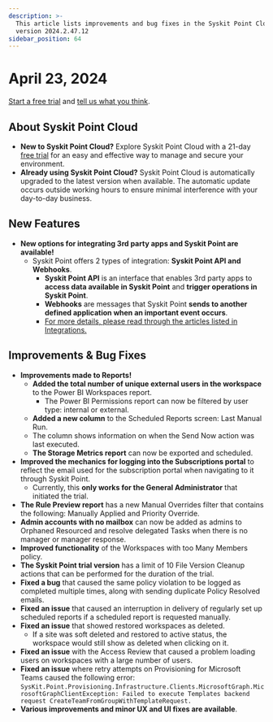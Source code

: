 ```yaml
---
description: >-
  This article lists improvements and bug fixes in the Syskit Point Cloud
  version 2024.2.47.12
sidebar_position: 64
---
```


# April 23, 2024

[Start a free trial](https://www.syskit.com/products/point/free-trial/) and [tell us what you think](https://www.syskit.com/company/contact-us/).

## About Syskit Point Cloud

* **New to Syskit Point Cloud?** Explore Syskit Point Cloud with a 21-day [free trial](https://www.syskit.com/products/point/free-trial/) for an easy and effective way to manage and secure your environment.
* **Already using Syskit Point Cloud?** Syskit Point Cloud is automatically upgraded to the latest version when available. The automatic update occurs outside working hours to ensure minimal interference with your day-to-day business.

## New Features

* **New options for integrating 3rd party apps and Syskit Point are available!**
  * Syskit Point offers 2 types of integration: **Syskit Point API and Webhooks**.
    * **Syskit Point API** is an interface that enables 3rd party apps to **access data available in Syskit Point** and **trigger operations in Syskit Point**.
    * **Webhooks** are messages that Syskit Point **sends to another defined application when an important event occurs**.
    * [For more details, please read through the articles listed in Integrations.](../../integrations/)

## Improvements & Bug Fixes

* **Improvements made to Reports!** &#x20;
  * **Added the total number of unique external users in the workspace** to the Power BI Workspaces report.
    * The Power BI Permissions report can now be filtered by user type: internal or external.
  * **Added a new column** to the Scheduled Reports screen: Last Manual Run.&#x20;
  * The column shows information on when the Send Now action was last executed.
  * **The Storage Metrics report** can now be exported and scheduled.
* **Improved the mechanics for logging into the Subscriptions portal** to reflect the email used for the subscription portal when navigating to it through Syskit Point.
  * Currently, this **only works for the General Administrator** that initiated the trial.
* **The Rule Preview report** has a new Manual Overrides filter that contains the following: Manually Applied and Priority Override.
* **Admin accounts with no mailbox** can now be added as admins to Orphaned Resourced and resolve delegated Tasks when there is no manager or manager response.
* **Improved functionality** of the Workspaces with too Many Members policy.
* **The Syskit Point trial version** has a limit of 10 File Version Cleanup actions that can be performed for the duration of the trial.
* **Fixed a bug** that caused the same policy violation to be logged as completed multiple times, along with sending duplicate Policy Resolved emails.
* **Fixed an issue** that caused an interruption in delivery of regularly set up scheduled reports if a scheduled report is requested manually.
* **Fixed an issue** that showed restored workspaces as deleted.
  * If a site was soft deleted and restored to active status, the workspace would still show as deleted when clicking on it.
* **Fixed an issue** with the Access Review that caused a problem loading users on workspaces with a large number of users. &#x20;
* **Fixed an issue** where retry attempts on Provisioning for Microsoft Teams caused the following error: `SysKit.Point.Provisioning.Infrastructure.Clients.MicrosoftGraph.MicrosoftGraphClientException: Failed to execute Templates backend request CreateTeamFromGroupWithTemplateRequest.`
* **Various improvements and minor UX and UI fixes are available**.
